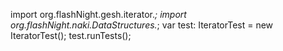 import org.flashNight.gesh.iterator.*;
import org.flashNight.naki.DataStructures.*;
var test: IteratorTest = new IteratorTest();
test.runTests();